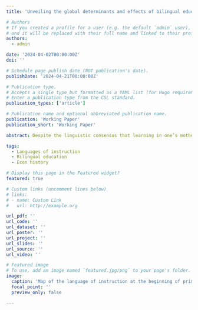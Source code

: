 ```yaml
---
title: 'Unveiling the global determinants and effects of bilingual education policies in Africa'

# Authors
# If you created a profile for a user (e.g. the default `admin` user), write the username (folder name) here
# and it will be replaced with their full name and linked to their profile.
authors:
  - admin

date: '2024-04-02T00:00:00Z'
doi: ''

# Schedule page publish date (NOT publication's date).
publishDate: '2024-04-21T00:00:00Z'

# Publication type.
# Accepts a single type but formatted as a YAML list (for Hugo requirements).
# Enter a publication type from the CSL standard.
publication_types: ['article']

# Publication name and optional abbreviated publication name.
publication: 'Working Paper'
publication_short: 'Working Paper'

abstract: Despite the linguistic consensus that learning in one’s mother tongue is better for learning, some African countries still use the colonial language as the official language of instruction in primary schools. This paper investigates the determinants and impacts of bilingual education reforms in Africa, which have replaced colonial languages with local languages as the medium of instruction since independence. Utilizing a unique dataset on linguistic policies, I find that a British colonial legacy and lower ethnolinguistic diversity increase the likelihood of implementing such reforms. An analysis of microdata from 18 countries covering almost 3 million of individuals reveals that these policies marginally enhanced schooling and learning outcomes, particularly for women and in countries prioritizing a large integration of local languages in education. The findings highlight the modest benefits of bilingual education and the challenges in its implementation, with implications for education policy in post-colonial settings.

tags:
  - Languages of instruction
  - Bilingual education
  - Econ history

# Display this page in the Featured widget?
featured: true

# Custom links (uncomment lines below)
# links:
# - name: Custom Link
#   url: http://example.org

url_pdf: ''
url_code: ''
url_dataset: ''
url_poster: ''
url_project: ''
url_slides: ''
url_source: ''
url_video: ''

# Featured image
# To use, add an image named `featured.jpg/png` to your page's folder.
image:
  caption: 'Map of the language of instruction at the beginning of primary education.'
  focal_point: ''
  preview_only: false

---
```

